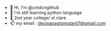 - 👋 Hi, I’m @cmdcngithub
- 🌱 i'm still learning python language
- 💞️ 2nd year college/ st clare
- 📫 my email : decinapaglomutan01@gmail.com

<!---
cmdcngithub/cmdcngithub is a ✨ special ✨ repository because its `README.md` (this file) appears on your GitHub profile.
You can click the Preview link to take a look at your changes.
--->
